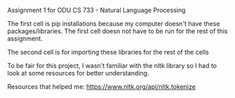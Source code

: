 Assignment 1 for ODU CS 733 - Natural Language Processing

The first cell is pip installations because my computer doesn't have these packages/libraries. The first cell doesn not have to be run for the rest of this assignment.

The second cell is for importing these libraries for the rest of the cells

To be fair for this project, I wasn't familiar with the nltk library so I had to look at some resources for better understanding.

Resources that helped me:
https://www.nltk.org/api/nltk.tokenize